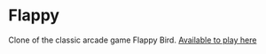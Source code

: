 # Flappy
Clone of the classic arcade game Flappy Bird.
[Available to play here](https://jibbyie.itch.io/flappycube)
